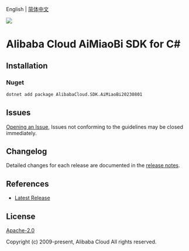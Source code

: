English | [简体中文](README-CN.md)

![](https://aliyunsdk-pages.alicdn.com/icons/AlibabaCloud.svg)

# Alibaba Cloud AiMiaoBi SDK for C#

## Installation

### Nuget

```bash
dotnet add package AlibabaCloud.SDK.AiMiaoBi20230801
```

## Issues

[Opening an Issue](https://github.com/aliyun/alibabacloud-csharp-sdk/issues/new), Issues not conforming to the guidelines may be closed immediately.

## Changelog

Detailed changes for each release are documented in the [release notes](./ChangeLog.md).

## References

* [Latest Release](https://github.com/aliyun/alibabacloud-csharp-sdk/)

## License

[Apache-2.0](http://www.apache.org/licenses/LICENSE-2.0)

Copyright (c) 2009-present, Alibaba Cloud All rights reserved.
